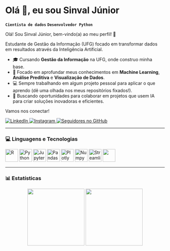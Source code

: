 # Olá 👋, eu sou Sinval Júnior

**`Cientista de dados`**  **`Desenvolvedor Python`**

<p align="left">
  Olá! Sou Sinval Júnior, bem-vindo(a) ao meu perfil! 👋
  
  Estudante de Gestão da Informação (UFG) focado em transformar dados em resultados através da Inteligência Artificial.
  
  * 🎓 Cursando **Gestão da Informação** na UFG, onde construo minha base.
  * 🧠 Focado em aprofundar meus conhecimentos em **Machine Learning**, **Análise Preditiva** e **Visualização de Dados**.
  * 💻 Sempre trabalhando em algum projeto pessoal para aplicar o que aprendo (dê uma olhada nos meus repositórios fixados!).
  * 🚀 Buscando oportunidades para colaborar em projetos que usem IA para criar soluções inovadoras e eficientes.
  
  Vamos nos conectar!
</p>

<p align="left">
  <a href="https://www.linkedin.com/in/sinval-luiz-de-lima-júnior-0511b7232" target="_blank">
    <img src="https://img.shields.io/badge/LinkedIn-0077B5?style=for-the-badge&logo=linkedin&logoColor=white" alt="LinkedIn">
  </a>
  <a href="https://instagram.com/sinvalluizjunior?igsh=MWhtZXBzMzFlcmV5Ng==" target="_blank">
    <img src="https://img.shields.io/badge/Instagram-E4405F?style=for-the-badge&logo=instagram&logoColor=white" alt="Instagram">
  </a>
  <a href="https://github.com/sinval-jr" target="_blank">
    <img src="https://img.shields.io/github/followers/sinval-jr?style=for-the-badge&logo=github&label=SEGUIDORES" alt="Seguidores no GitHub">
  </a>
</p>

---

### 💻 Linguagens e Tecnologias

<p align="left">
  <a target="_blank"> <img src="https://cdn.jsdelivr.net/gh/devicons/devicon@latest/icons/r/r-original.svg"  alt="R" width="40" height="40"/>
  <a target="_blank"> <img src="https://cdn.jsdelivr.net/gh/devicons/devicon@latest/icons/python/python-original.svg" alt="Python" width="40" height="40"/>
  <a target="_blank"> <img src="https://cdn.jsdelivr.net/gh/devicons/devicon@latest/icons/jupyter/jupyter-original.svg" alt="Jupyter" width="40" height="40"/>
  <a target="_blank"> <img src="https://cdn.jsdelivr.net/gh/devicons/devicon@latest/icons/pandas/pandas-original.svg" alt="Pandas" width="40" height="40"/>
  <a target="_blank"> <img src="https://cdn.jsdelivr.net/gh/devicons/devicon@latest/icons/plotly/plotly-original.svg" alt="Plotly" width="40" height="40"/>
  <a target="_blank"> <img src="https://cdn.jsdelivr.net/gh/devicons/devicon@latest/icons/numpy/numpy-original.svg" alt="Numpy" width="40" height="40"/>
  <a target="_blank"> <img src="https://cdn.jsdelivr.net/gh/devicons/devicon@latest/icons/streamlit/streamlit-original.svg" alt="Streamlit" width="40" height="40"/>
  <a target="_blank"> <img src="https://cdn.jsdelivr.net/gh/devicons/devicon@latest/icons/tensorflow/tensorflow-original.svg" width="40" height="40"/>
</p>

---

### 📊 Estatísticas

<p align="center">
  <img height="180em" src="https://github-readme-stats.vercel.app/api?username=sinval-jr&show_icons=true&theme=tokyonight&include_all_commits=true&count_private=true"/>
  <img height="180em" src="https://github-readme-stats.vercel.app/api/top-langs/?username=sinval-jr&layout=compact&langs_count=7&theme=tokyonight"/>
</p>

